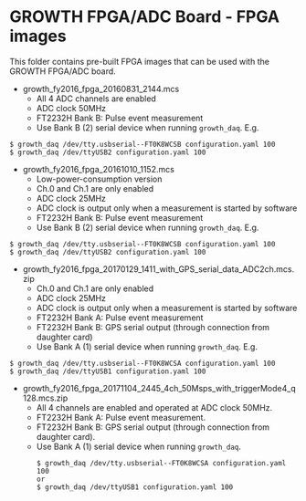 # GROWTH FPGA/ADC Board - FPGA images

This folder contains pre-built FPGA images that can be used with
the GROWTH FPGA/ADC board.

- growth_fy2016_fpga_20160831_2144.mcs
    - All 4 ADC channels are enabled
    - ADC clock 50MHz
    - FT2232H Bank B: Pulse event measurement
    - Use Bank B (2) serial device when running `growth_daq`.
E.g. 
```
$ growth_daq /dev/tty.usbserial--FT0K8WCSB configuration.yaml 100
$ growth_daq /dev/ttyUSB2 configuration.yaml 100
```

- growth_fy2016_fpga_20161010_1152.mcs
    - Low-power-consumption version
    - Ch.0 and Ch.1 are only enabled
    - ADC clock 25MHz
    - ADC clock is output only when a measurement is started by software
    - FT2232H Bank B: Pulse event measurement
    - Use Bank B (2) serial device when running `growth_daq`.
E.g. 
```
$ growth_daq /dev/tty.usbserial--FT0K8WCSB configuration.yaml 100
$ growth_daq /dev/ttyUSB2 configuration.yaml 100
```

- growth_fy2016_fpga_20170129_1411_with_GPS_serial_data_ADC2ch.mcs.zip
    - Ch.0 and Ch.1 are only enabled
    - ADC clock 25MHz
    - ADC clock is output only when a measurement is started by software
    - FT2232H Bank A: Pulse event measurement
    - FT2232H Bank B: GPS serial output (through connection from daughter card)
    - Use Bank A (1) serial device when running `growth_daq`.
E.g. 
```
$ growth_daq /dev/tty.usbserial--FT0K8WCSA configuration.yaml 100
$ growth_daq /dev/ttyUSB1 configuration.yaml 100
```

- growth_fy2016_fpga_20171104_2445_4ch_50Msps_with_triggerMode4_q128.mcs.zip
    - All 4 channels are enabled and operated at ADC clock 50MHz.
    - FT2232H Bank A: Pulse event measurement.
    - FT2232H Bank B: GPS serial output (through connection from daughter card).
    - Use Bank A (1) serial device when running `growth_daq`.
      ```
      $ growth_daq /dev/tty.usbserial--FT0K8WCSA configuration.yaml 100
      or
      $ growth_daq /dev/ttyUSB1 configuration.yaml 100
      ```
    
